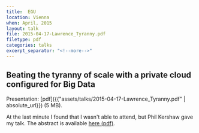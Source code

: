 ```yaml
---
title:  EGU
location: Vienna
when: April, 2015
layout: talk
file: 2015-04-17-Lawrence_Tyranny.pdf
filetype: pdf
categories: talks
excerpt_separator: "<!--more-->"
---
```


Beating the tyranny of scale with a private cloud configured for Big Data
---------------------------------------------------------------------------

Presentation: [pdf]({{"assets/talks/2015-04-17-Lawrence_Tyranny.pdf" | absolute_url}}) (5 MB).

At the last minute I found that I wasn't able to attend, but Phil Kershaw gave my talk. The abstract is available [here (pdf)](http://meetingorganizer.copernicus.org/EGU2015/EGU2015-12931-1.pdf).
